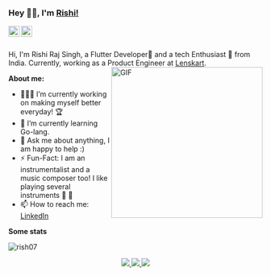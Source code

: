 ### Hey 👋🏽, I'm [Rishi!](https://rishirajsingh.tech) 


<a href="https://www.linkedin.com/in/rishirajsinghchhabra/">
  <img align="left" alt="Rishi's LinkdeIN" width="22px" src="https://cdn.jsdelivr.net/npm/simple-icons@v3/icons/linkedin.svg" />
</a>
<a href="https://www.instagram.com/man_of_few_words_/">
  <img align="left" alt="Rishi's Instagram" width="22px" src="https://cdn.jsdelivr.net/npm/simple-icons@v3/icons/instagram.svg" />
</a>

<br />
<br />

Hi, I'm Rishi Raj Singh, a Flutter Developer📱 and a tech Enthusiast 🚀 from India. Currently, working as a Product Engineer at [Lenskart](https://lenskart.com/). 
  <img align="right" alt="GIF" src="https://i.ibb.co/XWbDB2s/memoji-removebg-preview.png" width = 300px />
  
**About me:**

- 👨🏽‍💻 I’m currently working on making myself better everyday! 🏆
- 🌱 I’m currently learning Go-lang.
- 💬 Ask me about anything, I am happy to help :)
- ⚡️ Fun-Fact: I am an instrumentalist and a music composer too! I like playing several instruments 🎹 🎸
- 📫 How to reach me: [LinkedIn](https://www.linkedin.com/in/rishirajsinghchhabra/)


**Some stats**

<p align="left"> <img src="https://komarev.com/ghpvc/?username=rish07&label=Profile%20views&color=0e75b6&style=flat" alt="rish07" /> </p>

<p align="center">
  <a href="https://github.com/rish07">
    <img src="https://github-readme-stats.vercel.app/api?username=rish07&show_icons=true&theme=github_dark&hide_border=true" />
    <img src="https://github-readme-streak-stats.herokuapp.com/?user=rish07&theme=github-dark-blue&hide_border=true" />
    <img src="https://activity-graph.herokuapp.com/graph?username=rish07&theme=react-dark" />
</a>
</p>


